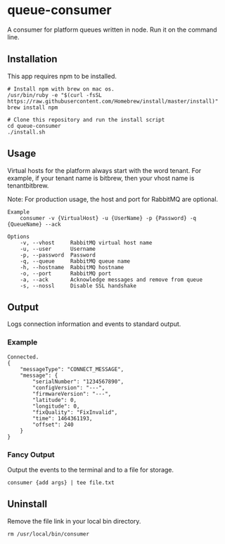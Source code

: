 # queue-consumer
A consumer for platform queues written in node. Run it on the command line.

## Installation

This app requires npm to be installed.
```
# Install npm with brew on mac os.
/usr/bin/ruby -e "$(curl -fsSL https://raw.githubusercontent.com/Homebrew/install/master/install)"
brew install npm
```

```
# Clone this repository and run the install script
cd queue-consumer
./install.sh
```

## Usage

Virtual hosts for the platform always start with the word tenant. For example, if your tenant name is bitbrew, then your vhost name is tenantbitbrew.

Note: For production usage, the host and port for RabbitMQ are optional.

```
Example
    consumer -v {VirtualHost} -u {UserName} -p {Password} -q {QueueName} --ack

Options
    -v, --vhost     RabbitMQ virtual host name
    -u, --user      Username
    -p, --password  Password
    -q, --queue     RabbitMQ queue name
    -h, --hostname  RabbitMQ hostname
    -o, --port      RabbitMQ port
    -a, --ack       Acknowledge messages and remove from queue
    -s, --nossl     Disable SSL handshake
```

## Output
Logs connection information and events to standard output.

### Example

```
Connected.
{
    "messageType": "CONNECT_MESSAGE",
    "message": {
        "serialNumber": "1234567890",
        "configVersion": "---",
        "firmwareVersion": "---",
        "latitude": 0,
        "longitude": 0,
        "fixQuality": "FixInvalid",
        "time": 1464361193,
        "offset": 240
    }
}
```

### Fancy Output
Output the events to the terminal and to a file for storage.

```
consumer {add args} | tee file.txt
```

## Uninstall
Remove the file link in your local bin directory.

```
rm /usr/local/bin/consumer
```
